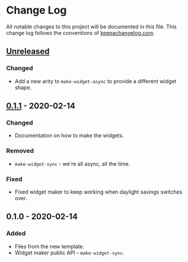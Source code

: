 # Change Log
All notable changes to this project will be documented in this file. This change log follows the conventions of [keepachangelog.com](http://keepachangelog.com/).

## [Unreleased]
### Changed
- Add a new arity to `make-widget-async` to provide a different widget shape.

## [0.1.1] - 2020-02-14
### Changed
- Documentation on how to make the widgets.

### Removed
- `make-widget-sync` - we're all async, all the time.

### Fixed
- Fixed widget maker to keep working when daylight savings switches over.

## 0.1.0 - 2020-02-14
### Added
- Files from the new template.
- Widget maker public API - `make-widget-sync`.

[Unreleased]: https://github.com/your-name/game2048/compare/0.1.1...HEAD
[0.1.1]: https://github.com/your-name/game2048/compare/0.1.0...0.1.1
